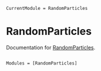 ```@meta
CurrentModule = RandomParticles
```

# RandomParticles

Documentation for [RandomParticles](https://github.com/JuliaRemoteSensing/RandomParticles.jl).

```@index
```

```@autodocs
Modules = [RandomParticles]
```
